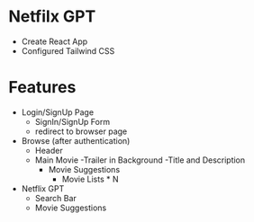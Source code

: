 # Netfilx GPT

- Create React App
- Configured Tailwind CSS


# Features
- Login/SignUp Page
    - SignIn/SignUp Form
    - redirect to browser page
- Browse (after authentication)
    - Header
    - Main Movie
        -Trailer in Background
        -Title and Description
        - Movie Suggestions
            - Movie Lists * N
- Netflix GPT
    - Search Bar
    - Movie Suggestions